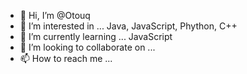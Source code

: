 - 👋 Hi, I’m @Otouq
- 👀 I’m interested in ... Java, JavaScript, Phython, C++
- 🌱 I’m currently learning ... JavaScript
- 💞️ I’m looking to collaborate on ...
- 📫 How to reach me ...

<!---
Otouq/Otouq is a ✨ special ✨ repository because its `README.md` (this file) appears on your GitHub profile.
You can click the Preview link to take a look at your changes.
--->
